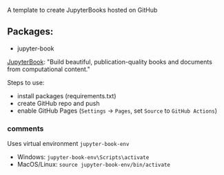 A template to create JupyterBooks hosted on GitHub


## Packages:
- jupyter-book

[JupyterBook](https://jupyterbook.org/en/stable/intro.html): "Build beautiful, publication-quality books and documents from computational content." 


Steps to use:
- install packages (requirements.txt)
- create GitHub repo and push
- enable GitHub Pages (`Settings` -> `Pages`, set `Source` to `GitHub Actions`)





### comments
Uses virtual environment `jupyter-book-env`
- Windows: `jupyter-book-env\Scripts\activate`
- MacOS/Linux: `source jupyter-book-env/bin/activate`